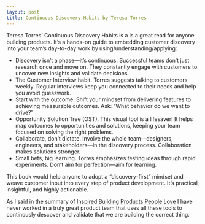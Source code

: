 ```yaml
---
layout: post
title: Continuous Discovery Habits by Teresa Torres
---
```


Teresa Torres’ Continuous Discovery Habits is a is a great read for anyone building products. It’s a hands-on guide to embedding customer discovery into your team’s day-to-day work by using/understanding/applying:

* Discovery isn’t a phase—it’s continuous. Successful teams don’t just research once and move on. They constantly engage with customers to uncover new insights and validate decisions.
* The Customer Interview habit. Torres suggests talking to customers weekly. Regular interviews keep you connected to their needs and help you avoid guesswork.
* Start with the outcome. Shift your mindset from delivering features to achieving measurable outcomes. Ask: “What behavior do we want to drive?”
* Opportunity Solution Tree (OST). This visual tool is a lifesaver! It helps map outcomes to opportunities and solutions, keeping your team focused on solving the right problems.
* Collaborate, don’t dictate. Involve the whole team—designers, engineers, and stakeholders—in the discovery process. Collaboration makes solutions stronger.
* Small bets, big learning. Torres emphasizes testing ideas through rapid experiments. Don’t aim for perfection—aim for learning.

This book would help anyone to adopt a “discovery-first” mindset and weave customer input into every step of product development. It’s practical, insightful, and highly actionable. 

As I said in the summary of [Inspired Building Products People Love](https://www.senordeveloper.net/Inspired-building-products-people-love/)
 I have never worked in a truly great product team that uses all these tools to continously descover and validate that we are building the correct thing.
